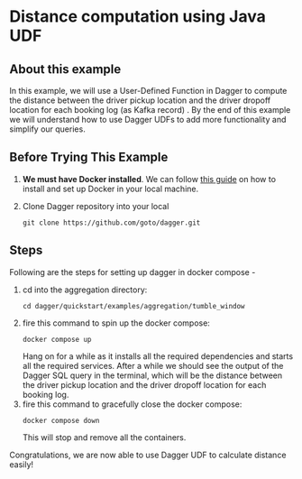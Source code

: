 # Distance computation using Java UDF

## About this example
In this example, we will use a User-Defined Function in Dagger to compute the distance between the driver pickup location and the driver dropoff location for each booking log (as Kafka record) . By the end of this example we will understand how to use Dagger UDFs to add more functionality and simplify our queries.


## Before Trying This Example


1. **We must have Docker installed**. We can follow [this guide](https://docs.docker.com/get-docker/) on how to install and set up Docker in your local machine.
2. Clone Dagger repository into your local

   ```shell
   git clone https://github.com/goto/dagger.git
   ```

## Steps

Following are the steps for setting up dagger in docker compose -

1. cd into the aggregation directory:
   ```shell
   cd dagger/quickstart/examples/aggregation/tumble_window 
   ```
2. fire this command to spin up the docker compose:
   ```shell
   docker compose up 
   ```
   Hang on for a while as it installs all the required dependencies and starts all the required services. After a while we should see the output of the Dagger SQL query in the terminal, which will be the distance between the driver pickup location and the driver dropoff location for each booking log.
3. fire this command to gracefully close the docker compose:
   ```shell
   docker compose down 
   ```
   This will stop and remove all the containers.

Congratulations, we are now able to use Dagger UDF to calculate distance easily!   